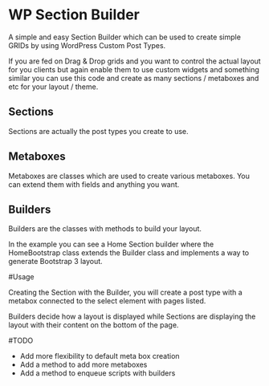 # WP Section Builder

A simple and easy Section Builder which can be used to create simple GRIDs by using WordPress Custom Post Types.

If you are fed on Drag & Drop grids and you want to control the actual layout for you clients but again enable them to use custom widgets and something similar you can use this code and create as many sections / metaboxes and etc for your layout / theme.

## Sections

Sections are actually the post types you create to use. 

## Metaboxes

Metaboxes are classes which are used to create various metaboxes. You can extend them with fields and anything you want.

## Builders

Builders are the classes with methods to build your layout. 

In the example you can see a Home Section builder where the HomeBootstrap class extends the Builder class and implements a way to generate Bootstrap 3 layout.

#Usage

Creating the Section with the Builder, you will create a post type with a metabox connected to the select element with pages listed. 

Builders decide how a layout is displayed while Sections are displaying the layout with their content on the bottom of the page.


#TODO

- Add more flexibility to default meta box creation
- Add a method to add more metaboxes
- Add a method to enqueue scripts with builders


